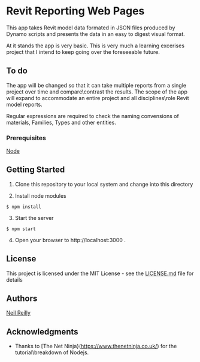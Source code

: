 # Revit Reporting Web Pages

This app takes Revit model data formated in JSON files produced by Dynamo scripts and presents the data in an easy to digest visual format.

At it stands the app is very basic. This is very much a learning excerises project that I intend to keep going over the foreseeable future.

## To do
The app will be changed so that it can take multiple reports from a single project over time and compare\contrast the results.
The scope of the app will expand to accommodate an entire project and all disciplines\role Revit model reports.

Regular expressions are required to check the naming convensions of materials, Families, Types and other entities. 

### Prerequisites

[Node](https://nodejs.org)


## Getting Started

1. Clone this repository to your local system and change into this directory

2. Install node modules

  ```
  $ npm install
  ```

3. Start the server

  ```
  $ npm start
  ```

4. Open your browser to http://localhost:3000 .

## License

This project is licensed under the MIT License - see the [LICENSE.md](LICENSE.md) file for details

## Authors

[Neil Reilly](https://www.arcdox.com/)

## Acknowledgments

* Thanks to [The Net Ninja}(https://www.thenetninja.co.uk/) for the tutorial\breakdown of Nodejs.
